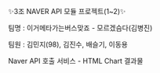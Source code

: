 ✨3조 NAVER API 모듈 프로젝트(1~2)✨  

  팀명 : 이거메타가는버스맞죠  - 모르겠슴다(김병진)

  팀원 : 김민지(98), 김진수, 배슬기, 이동용  
   
   Naver API 호출 서비스 - HTML Chart 결과물